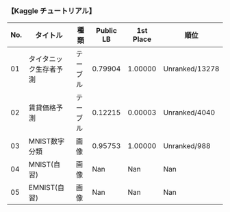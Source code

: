 ### 【Kaggle チュートリアル】
|  No. | タイトル | 種類 | Public LB | 1st Place | 順位 |
|------|-----|---|---|---|---|
| 01   | タイタニック生存者予測   | テーブル   | 0.79904  | 1.00000  | Unranked/13278   |
| 02   | 賃貸価格予測    | テーブル   | 0.12215  | 0.00003  | Unranked/4040   |
| 03   | MNIST数字分類    | 画像   | 0.95753  | 1.00000  | Unranked/988   |
| 04   | MNIST(自習)    | 画像   | Nan   | Nan   | Nan   | Nan   |
| 05   | EMNIST(自習)    | 画像   | Nan   | Nan   | Nan   | Nan   |